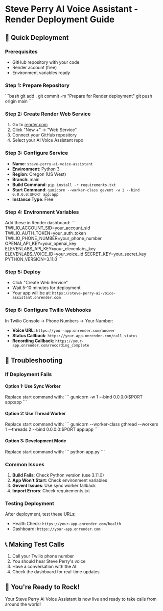 # Steve Perry AI Voice Assistant - Render Deployment Guide

## 🚀 Quick Deployment

### Prerequisites
- GitHub repository with your code
- Render account (free)
- Environment variables ready

### Step 1: Prepare Repository
\`\`\`bash
git add .
git commit -m "Prepare for Render deployment"
git push origin main
\`\`\`

### Step 2: Create Render Web Service
1. Go to [render.com](https://render.com)
2. Click "New +" → "Web Service"
3. Connect your GitHub repository
4. Select your AI Voice Assistant repo

### Step 3: Configure Service
- **Name**: `steve-perry-ai-voice-assistant`
- **Environment**: Python 3
- **Region**: Oregon (US West)
- **Branch**: main
- **Build Command**: `pip install -r requirements.txt`
- **Start Command**: `gunicorn --worker-class gevent -w 1 --bind 0.0.0.0:$PORT app:app`
- **Instance Type**: Free

### Step 4: Environment Variables
Add these in Render dashboard:
\`\`\`
TWILIO_ACCOUNT_SID=your_account_sid
TWILIO_AUTH_TOKEN=your_auth_token
TWILIO_PHONE_NUMBER=your_phone_number
OPENAI_API_KEY=your_openai_key
ELEVENLABS_API_KEY=your_elevenlabs_key
ELEVENLABS_VOICE_ID=your_voice_id
SECRET_KEY=your_secret_key
PYTHON_VERSION=3.11.0
\`\`\`

### Step 5: Deploy
- Click "Create Web Service"
- Wait 5-10 minutes for deployment
- Your app will be at: `https://steve-perry-ai-voice-assistant.onrender.com`

### Step 6: Configure Twilio Webhooks
In Twilio Console → Phone Numbers → Your Number:
- **Voice URL**: `https://your-app.onrender.com/answer`
- **Status Callback**: `https://your-app.onrender.com/call_status`
- **Recording Callback**: `https://your-app.onrender.com/recording_complete`

## 🔧 Troubleshooting

### If Deployment Fails

#### Option 1: Use Sync Worker
Replace start command with:
\`\`\`
gunicorn -w 1 --bind 0.0.0.0:$PORT app:app
\`\`\`

#### Option 2: Use Thread Worker
Replace start command with:
\`\`\`
gunicorn --worker-class gthread --workers 1 --threads 2 --bind 0.0.0.0:$PORT app:app
\`\`\`

#### Option 3: Development Mode
Replace start command with:
\`\`\`
python app.py
\`\`\`

### Common Issues

1. **Build Fails**: Check Python version (use 3.11.0)
2. **App Won't Start**: Check environment variables
3. **Gevent Issues**: Use sync worker fallback
4. **Import Errors**: Check requirements.txt

### Testing Deployment
After deployment, test these URLs:
- Health Check: `https://your-app.onrender.com/health`
- Dashboard: `https://your-app.onrender.com`

## 📞 Making Test Calls
1. Call your Twilio phone number
2. You should hear Steve Perry's voice
3. Have a conversation with the AI
4. Check the dashboard for real-time updates

## 🎸 You're Ready to Rock!
Your Steve Perry AI Voice Assistant is now live and ready to take calls from around the world!
